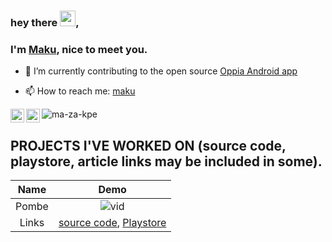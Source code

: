### hey there <img src="https://media.giphy.com/media/hvRJCLFzcasrR4ia7z/giphy.gif" width="25px">, 
### I'm [Maku](https://www.maku.dev/), nice to meet you. 

- 🔭 I’m currently contributing to the open source [Oppia Android app](https://github.com/oppia/oppia-android)

<!-- - 🔭 I previously worked on the [Pelel Android app, Backend end (PHP laravel/lumen), Front end (VueJS Open source template)](https://pelelenterprises.com/) -->
<!-- - 🌱 I’m currently appreciating programming languages and technologies as problem solving tools. -->
<!-- - 👯 I’m looking to work in a company that appreciates there developers and values their well being and productiviy. -->
- 📫 How to reach me: [maku](makpalyy@gmail.com)
 <a href="https://twitter.com/ma_za_kpe">
  <img align="left" alt="Maku Mazakpe | Twitter" width="22px" src="https://raw.githubusercontent.com/peterthehan/peterthehan/master/assets/twitter.svg" />
</a>
<a href="https://www.linkedin.com/in/maku-mazakpe-700a3a165/">
  <img align="left" alt="Maku's LinkedIN" width="22px" src="https://raw.githubusercontent.com/peterthehan/peterthehan/master/assets/linkedin.svg" />
</a> 
<p align="left"> <img src="https://komarev.com/ghpvc/?username=ma-za-kpe&label=Views&color=blue&style=plastic" alt="ma-za-kpe" /> </p>

## PROJECTS I'VE WORKED ON (source code, playstore, article links may be included in some).
| Name | Demo            |  
:-------------------------:|:-------------------------:
 Pombe | ![vid](https://user-images.githubusercontent.com/28810111/210250702-13146320-f693-4244-9b10-bdcbbfd80151.gif)
 Links | [source code](https://github.com/ma-za-kpe/Pombe), [Playstore]( https://play.google.com/store/apps/details?id=com.maku.pombez&pli=1)
 


<!-- ## List of ideas.
### I have a long list of ideas id love to build,😄. -->

<!-- - Play pal, An app that lets multiple people play music in a queue, at a party. (NOT YET BUILT)
- Swear cash, ML project to count how many times people curse. (NOT YET BUILT)
- Under the Crown Promotion, an app that automates this promoton. (NOT YET BUILT)
- Reciept scanner. (NOT YET BUILT)
- jog-mark, an app that uses breaks as markers for when you rest on your jogging trail. (NOT YET BUILT)
- Neumorphic Calculator. (NOT YET BUILT)
- Virtual candle light, a system that lets users light virtual candles from other countries to show support. (NOT YET BUILT) -->
